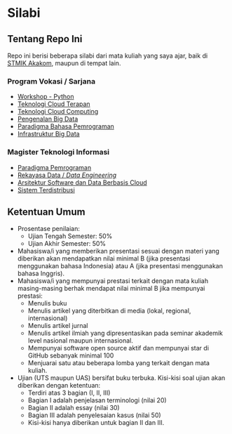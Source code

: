 # Silabi

## Tentang Repo Ini

Repo ini berisi beberapa silabi dari mata kuliah yang saya ajar, baik di [STMIK Akakom](https://www.akakom.ac.id), maupun di tempat lain. 

### Program Vokasi / Sarjana

* [Workshop - Python](workshop-python.md)
* [Teknologi Cloud Terapan](teknologi-cloud-terapan.md)
* [Teknologi Cloud Computing](teknologi-cloud-computing.md)
* [Pengenalan Big Data](pengenalan-bigdata.md)
* [Paradigma Bahasa Pemrograman](paradigma-bahasa-pemrograman.md)
* [Infrastruktur Big Data](infrastruktur-big-data.md)

### Magister Teknologi Informasi

* [Paradigma Pemrograman](mti/paradigma-pemrograman.md)
* [Rekayasa Data / *Data Engineering*](mti/rekayasa-data.md)
* [Arsitektur Software dan Data Berbasis Cloud](mti/arsitektur-software-data-cloud.md)
* [Sistem Terdistribusi](mti/sistem-terdistribusi.md)

## Ketentuan Umum

- Prosentase penilaian:
  - Ujian Tengah Semester: 50%
  - Ujian Akhir Semester: 50%
- Mahasiswa/i yang memberikan presentasi sesuai dengan materi yang diberikan akan mendapatkan nilai minimal B (jika presentasi menggunakan bahasa Indonesia) atau A (jika presentasi menggunakan bahasa Inggris).
- Mahasiswa/i yang mempunyai prestasi terkait dengan mata kuliah masing-masing berhak mendapat nilai minimal B jika mempunyai prestasi:
  - Menulis buku
  - Menulis artikel yang diterbitkan di media (lokal, regional, internasional)
  - Menulis artikel jurnal
  - Menulis artikel ilmiah yang dipresentasikan pada seminar akademik level nasional maupun internasional.
  - Mempunyai software open source aktif dan mempunyai star di GitHub sebanyak minimal 100 
  - Menjuarai satu atau beberapa lomba yang terkait dengan mata kuliah.
- Ujian (UTS maupun UAS) bersifat buku terbuka. Kisi-kisi soal ujian akan diberikan dengan ketentuan:
  - Terdiri atas 3 bagian (I, II, III)
  - Bagian I adalah penjelasan terminologi (nilai 20)
  - Bagian II adalah essay (nilai 30)
  - Bagian III adalah penyelesaian kasus (nilai 50)
  - Kisi-kisi hanya diberikan untuk bagian II dan III.

